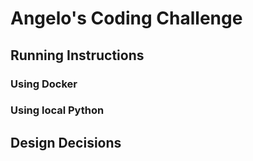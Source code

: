 # Angelo's Coding Challenge

## Running Instructions

### Using Docker

### Using local Python

## Design Decisions
